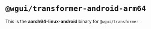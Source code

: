 # `@wgui/transformer-android-arm64`

This is the **aarch64-linux-android** binary for `@wgui/transformer`
